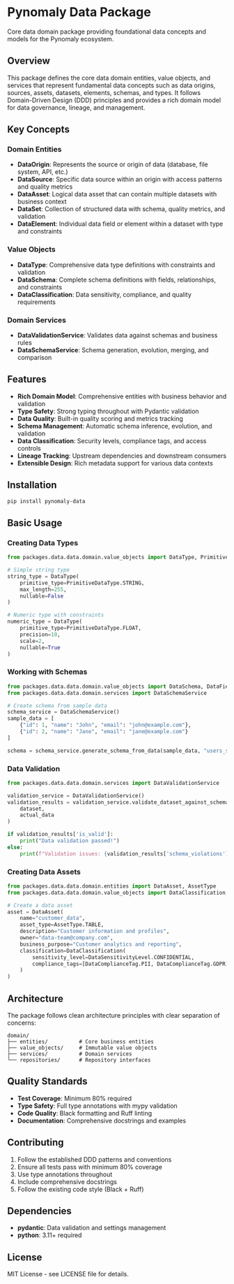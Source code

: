 # Pynomaly Data Package

Core data domain package providing foundational data concepts and models for the Pynomaly ecosystem.

## Overview

This package defines the core data domain entities, value objects, and services that represent fundamental data concepts such as data origins, sources, assets, datasets, elements, schemas, and types. It follows Domain-Driven Design (DDD) principles and provides a rich domain model for data governance, lineage, and management.

## Key Concepts

### Domain Entities

- **DataOrigin**: Represents the source or origin of data (database, file system, API, etc.)
- **DataSource**: Specific data source within an origin with access patterns and quality metrics
- **DataAsset**: Logical data asset that can contain multiple datasets with business context
- **DataSet**: Collection of structured data with schema, quality metrics, and validation
- **DataElement**: Individual data field or element within a dataset with type and constraints

### Value Objects

- **DataType**: Comprehensive data type definitions with constraints and validation
- **DataSchema**: Complete schema definitions with fields, relationships, and constraints
- **DataClassification**: Data sensitivity, compliance, and quality requirements

### Domain Services

- **DataValidationService**: Validates data against schemas and business rules
- **DataSchemaService**: Schema generation, evolution, merging, and comparison

## Features

- **Rich Domain Model**: Comprehensive entities with business behavior and validation
- **Type Safety**: Strong typing throughout with Pydantic validation
- **Data Quality**: Built-in quality scoring and metrics tracking
- **Schema Management**: Automatic schema inference, evolution, and validation
- **Data Classification**: Security levels, compliance tags, and access controls
- **Lineage Tracking**: Upstream dependencies and downstream consumers
- **Extensible Design**: Rich metadata support for various data contexts

## Installation

```bash
pip install pynomaly-data
```

## Basic Usage

### Creating Data Types

```python
from packages.data.data.domain.value_objects import DataType, PrimitiveDataType

# Simple string type
string_type = DataType(
    primitive_type=PrimitiveDataType.STRING,
    max_length=255,
    nullable=False
)

# Numeric type with constraints
numeric_type = DataType(
    primitive_type=PrimitiveDataType.FLOAT,
    precision=10,
    scale=2,
    nullable=True
)
```

### Working with Schemas

```python
from packages.data.data.domain.value_objects import DataSchema, DataFieldSchema
from packages.data.data.domain.services import DataSchemaService

# Create schema from sample data
schema_service = DataSchemaService()
sample_data = [
    {"id": 1, "name": "John", "email": "john@example.com"},
    {"id": 2, "name": "Jane", "email": "jane@example.com"}
]

schema = schema_service.generate_schema_from_data(sample_data, "users_schema")
```

### Data Validation

```python
from packages.data.data.domain.services import DataValidationService

validation_service = DataValidationService()
validation_results = validation_service.validate_dataset_against_schema(
    dataset, 
    actual_data
)

if validation_results['is_valid']:
    print("Data validation passed!")
else:
    print(f"Validation issues: {validation_results['schema_violations']}")
```

### Creating Data Assets

```python
from packages.data.data.domain.entities import DataAsset, AssetType
from packages.data.data.domain.value_objects import DataClassification, DataSensitivityLevel

# Create a data asset
asset = DataAsset(
    name="customer_data",
    asset_type=AssetType.TABLE,
    description="Customer information and profiles",
    owner="data-team@company.com",
    business_purpose="Customer analytics and reporting",
    classification=DataClassification(
        sensitivity_level=DataSensitivityLevel.CONFIDENTIAL,
        compliance_tags=[DataComplianceTag.PII, DataComplianceTag.GDPR]
    )
)
```

## Architecture

The package follows clean architecture principles with clear separation of concerns:

```
domain/
├── entities/          # Core business entities
├── value_objects/     # Immutable value objects
├── services/          # Domain services
└── repositories/      # Repository interfaces
```

## Quality Standards

- **Test Coverage**: Minimum 80% required
- **Type Safety**: Full type annotations with mypy validation
- **Code Quality**: Black formatting and Ruff linting
- **Documentation**: Comprehensive docstrings and examples

## Contributing

1. Follow the established DDD patterns and conventions
2. Ensure all tests pass with minimum 80% coverage
3. Use type annotations throughout
4. Include comprehensive docstrings
5. Follow the existing code style (Black + Ruff)

## Dependencies

- **pydantic**: Data validation and settings management
- **python**: 3.11+ required

## License

MIT License - see LICENSE file for details.